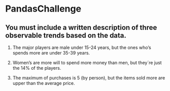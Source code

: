 # PandasChallenge

## You must include a written description of three observable trends based on the data.

1) The major players are male under 15-24 years, but the ones who’s spends more are under 35-39 years. 

2) Women’s are more will to spend more money than men, but they´re just the 14% of the players. 

3) The maximum of purchases is 5 (by person), but the items sold more are upper than the average price. 
